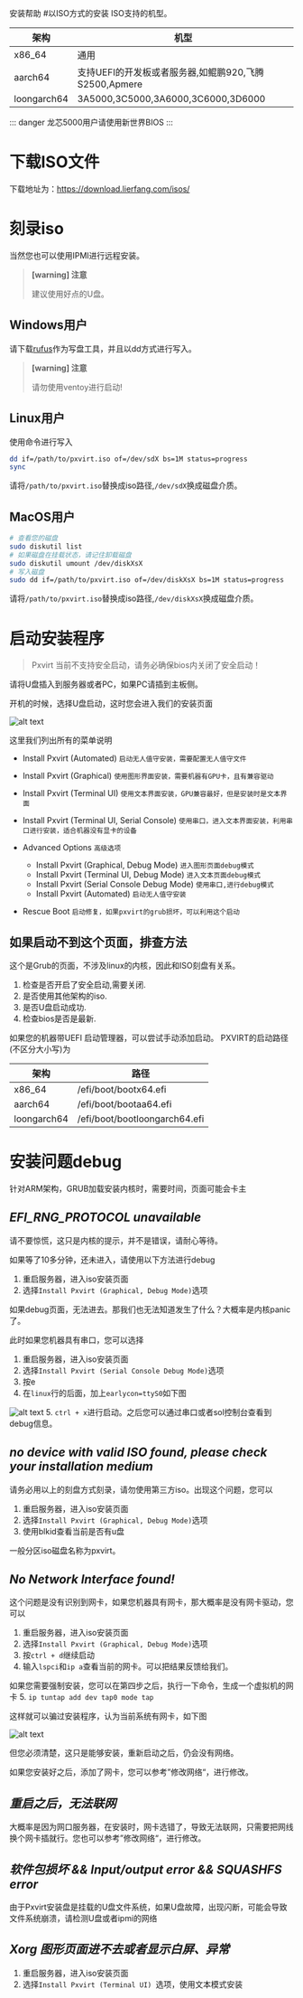 安装帮助
#以ISO方式的安装
ISO支持的机型。

|架构|机型|
|-|-|
|x86_64|通用|
|aarch64|支持UEFI的开发板或者服务器,如鲲鹏920,飞腾S2500,Apmere|
|loongarch64|3A5000,3C5000,3A6000,3C6000,3D6000|

::: danger
龙芯5000用户请使用新世界BIOS
:::

# 下载ISO文件

下载地址为：https://download.lierfang.com/isos/

# 刻录iso

当然您也可以使用IPMI进行远程安装。
>**[warning] 注意**
>
>建议使用好点的U盘。

##  Windows用户

请下载[rufus](https://github.com/pbatard/rufus/releases/download/v4.6/rufus-4.6.exe)作为写盘工具，并且以dd方式进行写入。

>**[warning] 注意**
>
>请勿使用ventoy进行启动!

##  Linux用户

使用命令进行写入

```bash
dd if=/path/to/pxvirt.iso of=/dev/sdX bs=1M status=progress
sync
```
请将`/path/to/pxvirt.iso`替换成iso路径,`/dev/sdX`换成磁盘介质。

## MacOS用户


```bash
# 查看您的磁盘
sudo diskutil list  
# 如果磁盘在挂载状态，请记住卸载磁盘
sudo diskutil umount /dev/diskXsX
# 写入磁盘
sudo dd if=/path/to/pxvirt.iso of=/dev/diskXsX bs=1M status=progress
```

请将`/path/to/pxvirt.iso`替换成iso路径,`/dev/diskXsX`换成磁盘介质。

# 启动安装程序

>Pxvirt 当前不支持安全启动，请务必确保bios内关闭了安全启动！

请将U盘插入到服务器或者PC，如果PC请插到主板侧。

开机的时候，选择U盘启动，这时您会进入我们的安装页面


![alt text](/img/install1.png#pic_center)

这里我们列出所有的菜单说明

- Install Pxvirt (Automated) `启动无人值守安装，需要配置无人值守文件`
- Install Pxvirt (Graphical) `使用图形界面安装，需要机器有GPU卡，且有兼容驱动`
- Install Pxvirt (Terminal UI) `使用文本界面安装，GPU兼容最好，但是安装时是文本界面`
- Install Pxvirt (Terminal UI, Serial Console) `使用串口，进入文本界面安装，利用串口进行安装，适合机器没有显卡的设备`
- Advanced Options  `高级选项`
  - Install Pxvirt (Graphical, Debug Mode) `进入图形页面debug模式`
  - Install Pxvirt (Terminal UI, Debug Mode) `进入文本页面debug模式`
  - Install Pxvirt (Serial Console Debug Mode) `使用串口,进行debug模式`
  - Install Pxvirt (Automated) `启动无人值守安装`
  
- Rescue Boot `启动修复，如果pxvirt的grub损坏，可以利用这个启动`

## 如果启动不到这个页面，排查方法

这个是Grub的页面，不涉及linux的内核，因此和ISO刻盘有关系。

1. 检查是否开启了安全启动,需要关闭.
2. 是否使用其他架构的iso.
3. 是否U盘启动成功.
4. 检查bios是否是最新.

如果您的机器带UEFI 启动管理器，可以尝试手动添加启动。
PXVIRT的启动路径(不区分大小写)为

|架构|路径|
|-|-|
|x86_64|/efi/boot/bootx64.efi|
|aarch64|/efi/boot/bootaa64.efi|
|loongarch64|/efi/boot/bootloongarch64.efi|

# 安装问题debug

针对ARM架构，GRUB加载安装内核时，需要时间，页面可能会卡主

##  ***EFI_RNG_PROTOCOL unavailable***

请不要惊慌，这只是内核的提示，并不是错误，请耐心等待。

如果等了10多分钟，还未进入，请使用以下方法进行debug

1. 重启服务器，进入iso安装页面
2. 选择`Install Pxvirt (Graphical, Debug Mode)`选项

如果debug页面，无法进去。那我们也无法知道发生了什么？大概率是内核panic了。

此时如果您机器具有串口，您可以选择

1. 重启服务器，进入iso安装页面
2. 选择`Install Pxvirt (Serial Console Debug Mode)`选项
3. 按e
4. 在`linux`行的后面，加上`earlycon=ttyS0`如下图

![alt text](/img/install2.png#pic_center)
5. `ctrl + x`进行启动。之后您可以通过串口或者sol控制台查看到debug信息。


##  ***no device with valid ISO found, please check your installation medium***

请务必用以上的刻盘方式刻录，请勿使用第三方iso。出现这个问题，您可以

1. 重启服务器，进入iso安装页面
2. 选择`Install Pxvirt (Graphical, Debug Mode)`选项
3. 使用blkid查看当前是否有u盘

一般分区iso磁盘名称为pxvirt。

##  ***No Network Interface found!***

这个问题是没有识别到网卡，如果您机器具有网卡，那大概率是没有网卡驱动，您可以

1. 重启服务器，进入iso安装页面
2. 选择`Install Pxvirt (Graphical, Debug Mode)`选项
3. 按`ctrl + d`继续启动
4. 输入`lspci`和`ip a`查看当前的网卡。可以把结果反馈给我们。

如果您需要强制安装，您可以在第四步之后，执行一下命令，生成一个虚拟机的网卡
5. `ip tuntap add dev tap0 mode tap`

这样就可以骗过安装程序，认为当前系统有网卡，如下图

![alt text](/img/install3.png#pic_center)

但您必须清楚，这只是能够安装，重新启动之后，仍会没有网络。

如果您安装好之后，添加了网卡，您可以参考”修改网络“，进行修改。


##  ***重启之后，无法联网***

大概率是因为网口服务器，在安装时，网卡选错了，导致无法联网，只需要把网线换个网卡插就行。您也可以参考”修改网络“，进行修改。


##  ***软件包损坏 && Input/output error && SQUASHFS error***

由于Pxvirt安装盘是挂载的U盘文件系统，如果U盘故障，出现闪断，可能会导致文件系统崩溃，请检测U盘或者ipmi的网络

##  ***Xorg 图形页面进不去或者显示白屏、异常***

1. 重启服务器，进入iso安装页面
2. 选择`Install Pxvirt (Terminal UI) `选项，使用文本模式安装